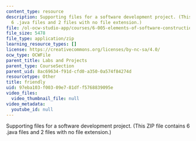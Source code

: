 ```yaml
---
content_type: resource
description: Supporting files for a software development project. (This ZIP file contains
  6 .java files and 2 files with no file extension.)
file: /ol-ocw-studio-app/courses/6-005-elements-of-software-construction-fall-2008/97eba103f00309e781dff5768839095e_friendly.zip
file_size: 5478
file_type: application/zip
learning_resource_types: []
license: https://creativecommons.org/licenses/by-nc-sa/4.0/
ocw_type: OCWFile
parent_title: Labs and Projects
parent_type: CourseSection
parent_uid: 8ac69634-f91d-cfd0-a350-0a574f84274d
resourcetype: Other
title: friendly
uid: 97eba103-f003-09e7-81df-f5768839095e
video_files:
  video_thumbnail_file: null
video_metadata:
  youtube_id: null
---
```

Supporting files for a software development project. (This ZIP file contains 6 .java files and 2 files with no file extension.)